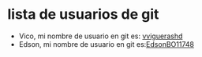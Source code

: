 # lista de usuarios de git

- Vico, mi nombre de usuario en git es: [vviguerashd](https://github.com/vviguerashd)
- Edson, mi nombre de usuario en git es:[EdsonBO11748](https://github.com/EdsonBO11748)
